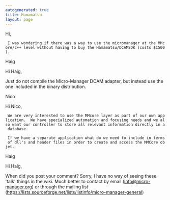 ```yaml
---
autogenerated: true
title: Hamamatsu
layout: page
---
```


Hi,

` I was wondering if there was a way to use the micromanager at the MMcore/c++ level without having to buy the Hamamatsu/DCAMSDK (costs $1500).`

Haig

Hi Haig,

Just do not compile the Micro-Manager DCAM adapter, but instead use the
one included in the binary distribution.

Nico

Hi Nico,

` We are very interested to use the MMcore layer as part of our own application.  We have specialized automation and focusing needs and we also want our controller to store all relevant information directly in a database.`

` If we have a separate application what do we need to include in terms of dll's and header files in order to create and access the MMCore objet.`

Haig

Hi Haig,

When did you post your comment? Sorry, I have no way of seeing these
'talk' things in the wiki. Much better to contact by email
(info@micro-manager.org) or through the mailing list
(https://lists.sourceforge.net/lists/listinfo/micro-manager-general)
